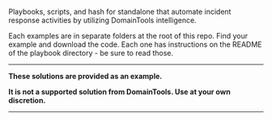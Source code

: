 Playbooks, scripts, and hash for standalone that automate incident response activities by utilizing DomainTools intelligence.

Each examples are in separate folders at the root of this repo. Find your example and download the code. Each one has instructions on the README of the playbook directory - be sure to read those.

___
**These solutions are provided as an example.**

**It is not a supported solution from DomainTools. Use at your own discretion.**
___
